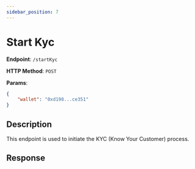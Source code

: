 ```yaml
---
sidebar_position: 7
---
```


# Start Kyc

**Endpoint**: `/startKyc`

**HTTP Method**: `POST`

**Params**:
``` json
{
    "wallet": "0xd198...ce351"
}
```

## Description

This endpoint is used to initiate the KYC (Know Your Customer) process.

## Response
